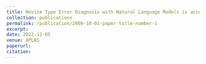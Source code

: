 ```yaml
---
title: Novice Type Error Diagnosis with Natural Language Models is accepted to APLAS 2022
collection: publications
permalink: /publication/2009-10-01-paper-title-number-1
excerpt: 
date: 2022-12-05
venue: APLAS
paperurl: 
citation: 
---
```

